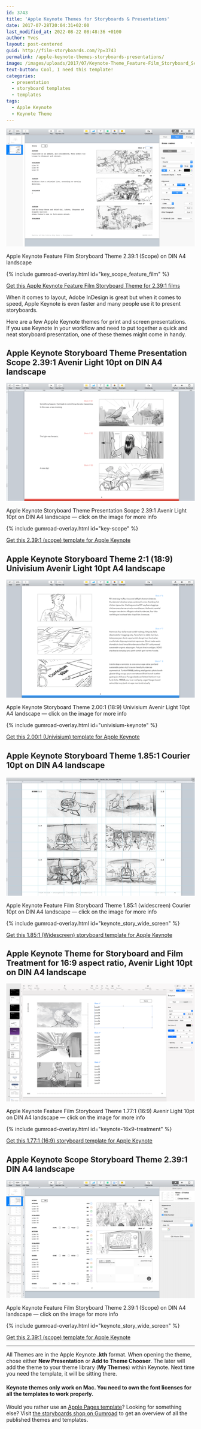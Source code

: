 ```yaml
---
id: 3743
title: 'Apple Keynote Themes for Storyboards & Presentations'
date: 2017-07-28T20:04:31+02:00
last_modified_at: 2022-08-22 08:48:36 +0100
author: Yves
layout: post-centered
guid: http://film-storyboards.com/?p=3743
permalink: /apple-keynote-themes-storyboards-presentations/
image: /images/uploads/2017/07/Keynote-Theme_Feature-Film_Storyboard_Scope_2.39x1_A4_sample.png
text-button: Cool, I need this template!
categories:
  - presentation
  - storyboard templates
  - templates
tags:
  - Apple Keynote
  - Keynote Theme
---
```


<a href="https://gum.co/key_scope_feature_film" class="no-underline pv2 grow db"><img class="w-100" src="/images/uploads/2017/07/Keynote-Theme_Feature-Film_Storyboard_Scope_2.39x1_A4_sample.png"></a>
<figcaption>Apple Keynote Feature Film Storyboard Theme 2.39:1 (Scope) on DIN A4 landscape</figcaption>

{% include gumroad-overlay.html id="key_scope_feature_film" %}

[Get this Apple Keynote Feature Film Storyboard Theme for 2.39:1 films](https://gum.co/key_scope_feature_film)

When it comes to layout, Adobe InDesign is great but when it comes to speed, Apple Keynote is even faster and many people use it to present storyboards.

Here are a few Apple Keynote themes for print and screen presentations.  
If you use Keynote in your workflow and need to put together a quick and neat storyboard presentation, one of these themes might come in handy.

## Apple Keynote Storyboard Theme Presentation Scope 2.39:1 Avenir Light 10pt on DIN A4 landscape
<a href="https://gum.co/key-scope" class="no-underline pv2 grow db"><img class="w-100" src="/images/uploads/2017/07/Apple-Keynote-Storyboard-Theme-Presentation-Scope-2.39x1-Avenir-Light-10pt-on-DIN-A4-landscape_sample.png"></a>
<figcaption>Apple Keynote Storyboard Theme Presentation Scope 2.39:1 Avenir Light 10pt on DIN A4 landscape — click on the image for more info</figcaption>

{% include gumroad-overlay.html id="key-scope" %}

[Get this 2.39:1 (scope) template for Apple Keynote](https://gum.co/key-scope)

## Apple Keynote Storyboard Theme 2:1 (18:9) Univisium Avenir Light 10pt A4 landscape
<a href="https://gum.co/univisium-keynote" class="no-underline pv2 grow db"><img class="w-100" src="/images/uploads/2017/07/Keynote-Theme_Storyboard_2x1_Univisium_Avenir-Light_10pt_A4-landscape_sample_04.png"></a>
<figcaption>Apple Keynote Storyboard Theme 2.00:1 (18:9) Univisium Avenir Light 10pt A4 landscape — click on the image for more info</figcaption>

{% include gumroad-overlay.html id="univisium-keynote" %}

[Get this 2.00:1 (Univisium) template for Apple Keynote](https://gum.co/univisium-keynote)


## Apple Keynote Storyboard Theme 1.85:1 Courier 10pt on DIN A4 landscape<figure id="attachment_4423" aria-describedby="caption-attachment-4423" style="width: 1920px" class="wp-caption aligncenter">
<a href="https://gum.co/keynote_story_wide_screen" class="no-underline pv2 grow db"><img class="w-100" src="/images/uploads/2017/07/Keynote-Theme_Feature-Film-Storyboard_1.85x1_Widescreen_Courier_10pt_A4-landscape_6-frames_guides.jpg"></a>
<figcaption>Apple Keynote Feature Film Storyboard Theme 1.85:1 (widescreen) Courier 10pt on DIN A4 landscape — click on the image for more info</figcaption>

{% include gumroad-overlay.html id="keynote_story_wide_screen" %}

[Get this 1.85:1 (Widescreen) storyboard template for Apple Keynote](https://gum.co/keynote_story_wide_screen)

















## Apple Keynote Theme for Storyboard and Film Treatment for 16:9 aspect ratio, Avenir Light 10pt on DIN A4 landscape
<a href="https://storyboards.gumroad.com/l/keynote-16x9-treatment" class="no-underline pv2 grow db"><img class="w-100" src="/images/uploads/2022/templates/Apple-Keynote-Storyboard-Theme-for-Film-Treatment-16x9-Avenir-Light-10pt-on-DIN-A4-landscape_storyboard_preview_02.png"></a>
<figcaption>Apple Keynote Feature Film Storyboard Theme 1.77:1 (16:9) Avenir Light 10pt on DIN A4 landscape — click on the image for more info</figcaption>

{% include gumroad-overlay.html id="keynote-16x9-treatment" %}

[Get this 1.77:1 (16:9) storyboard template for Apple Keynote](https://gum.co/keynote_story_wide_screen)





## Apple Keynote Scope Storyboard Theme 2.39:1 DIN A4 landscape
<a href="https://gum.co/key_scope_feature_film" class="no-underline pv2 grow db"><img class="w-100" src="/images/uploads/2017/07/Keynote-Theme_Feature-Film_Storyboard_Scope_2.39x1_A4_sample_02.png"></a>
<figcaption>Apple Keynote Feature Film Storyboard Theme 2.39:1 (Scope) on DIN A4 landscape — click on the image for more info</figcaption>

{% include gumroad-overlay.html id="keynote_story_wide_screen" %}

[Get this 2.39:1 (scope) template for Apple Keynote](https://gum.co/key_scope_feature_film)

***

All Themes are in the Apple Keynote **.kth** format. When opening the theme, chose either **New Presentation** or **Add to Theme Chooser**. The later will add the theme to your theme library (**My Themes**) within Keynote. Next time you need the template, it will be sitting there.

#### Keynote themes only work on Mac. You need to own the font licenses for all the templates to work properly.

Would you rather use an [Apple Pages template](https://film-storyboards.com/apple-pages-templates-for-storyboards-presentations/)? Looking for something else? Visit [the storyboards shop on Gumroad](https://gumroad.com/storyboards) to get an overview of all the published themes and templates.
